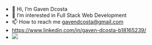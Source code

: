 - 👋 Hi, I’m Gaven Dcosta
- 👀 I’m interested in Full Stack Web Development
- 📫 How to reach me gavendcosta@gmail.com
- https://www.linkedin.com/in/gaven-dcosta-b18165239/
- ![](https://komarev.com/ghpvc/?username=TeddyGaven)
  

<!---
TeddyGaven/TeddyGaven is a ✨ special ✨ repository because its `README.md` (this file) appears on your GitHub profile.
You can click the Preview link to take a look at your changes.
--->
